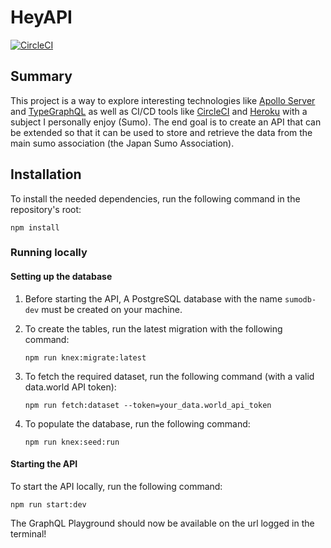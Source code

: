 # HeyAPI
[![CircleCI](https://circleci.com/gh/t-andrews/HeyAPI.svg?style=svg)](https://circleci.com/gh/t-andrews/HeyAPI)

## Summary
This project is a way to explore interesting technologies like [Apollo Server](https://www.apollographql.com/docs/) and [TypeGraphQL](https://typegraphql.com/) 
as well as CI/CD tools like [CircleCI](https://circleci.com/) and [Heroku](https://dashboard.heroku.com/) with a subject I personally enjoy (Sumo). 
The end goal is to create an API that can be extended so that it can be used to store and retrieve the data from the main sumo association (the Japan Sumo Association).

## Installation
To install the needed dependencies, run the following command in the repository's root:
```
npm install
```

### Running locally
#### Setting up the database
1) Before starting the API, A PostgreSQL database with the name `sumodb-dev` must be created on your machine. 

2) To create the tables, run the latest migration with the following command:
    ```
    npm run knex:migrate:latest
    ```

3) To fetch the required dataset, run the following command (with a valid data.world API token):
    ```
    npm run fetch:dataset --token=your_data.world_api_token
    ```

4) To populate the database, run the following command:
     ```
    npm run knex:seed:run
    ```

#### Starting the API
To start the API locally, run the following command:
```
npm run start:dev
```

The GraphQL Playground should now be available on the url logged in the terminal!
